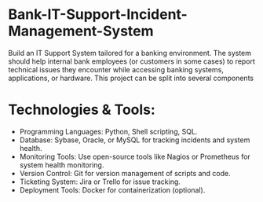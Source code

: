 # Bank-IT-Support-Incident-Management-System
Build an IT Support System tailored for a banking environment. The system should help internal bank employees (or customers in some cases) to report technical issues they encounter while accessing banking systems, applications, or hardware. This project can be split into several components

# Technologies & Tools:
- Programming Languages: Python, Shell scripting, SQL.
- Database: Sybase, Oracle, or MySQL for tracking incidents and system health.
- Monitoring Tools: Use open-source tools like Nagios or Prometheus for system health monitoring.
- Version Control: Git for version management of scripts and code.
- Ticketing System: Jira or Trello for issue tracking.
- Deployment Tools: Docker for containerization (optional).
